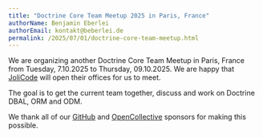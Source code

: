 ```yaml
---
title: "Doctrine Core Team Meetup 2025 in Paris, France"
authorName: Benjamin Eberlei
authorEmail: kontakt@beberlei.de
permalink: /2025/07/01/doctrine-core-team-meetup.html
---
```


We are organizing another Doctrine Core Team Meetup in Paris, France from
Tuesday, 7.10.2025 to Thursday, 09.10.2025. We are happy that
[JoliCode](https://jolicode.com/) will open their offices for us to meet. 

The goal is to get the current team together, discuss and work on Doctrine
DBAL, ORM and ODM.

We thank all of our [GitHub](https://github.com/sponsors/doctrine#sponsors) and
[OpenCollective](https://opencollective.com/doctrine) sponsors for making this
possible.
